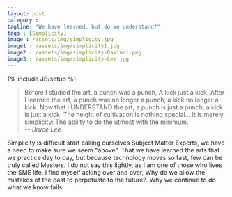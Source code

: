 ```yaml
---
layout: post
category :
tagline: "We have learned, but do we understand?"
tags : [Simplicity]
image : /assets/img/simplicity.jpg
image1 : /assets/img/simplicity1.jpg
image2 : /assets/img/simplicity-DaVinci.png
image3 : /assets/img/simplicity-Lee.jpg
---
```

{% include JB/setup %}

> Before I studied the art, a punch was a punch, A kick just a kick.
> After I learned the art, a punch was no longer a punch, a kick no longer a kick.
> Now that I UNDERSTAND the art, a punch is just a punch, a kick is just a kick.
> The height of cultivation is nothing special...
> It is merely simplicity: The ability to do the utmost with the minimum. <br>
> -- <cite>Bruce Lee</cite><br>

Simplicity is difficult start calling ourselves Subject Matter Experts, we have a need to make sure we seem "above". That we have learned the arts that we practice day to day, but because technology moves so fast, few can be truly called Masters. I do not say this lightly, as I am one of those who lives the SME life. I find myself asking over and over, Why do we allow the mistakes of the past to perpetuate to the future?. Why we continue to do what we know fails.